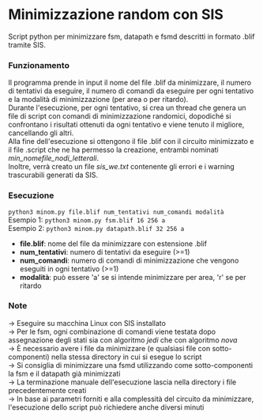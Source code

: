 # Minimizzazione random con SIS
Script python per minimizzare fsm, datapath e fsmd descritti in formato .blif tramite SIS.<br/>
### Funzionamento
Il programma prende in input il nome del file .blif da minimizzare, il numero di tentativi da eseguire,
il numero di comandi da eseguire per ogni tentativo e la modalità di minimizzazione (per area o per ritardo).<br/>
Durante l'esecuzione, per ogni tentativo, si crea un thread che genera un file di script con comandi di minimizzazione randomici, dopodiché
si confrontano i risultati ottenuti da ogni tentativo e viene tenuto il migliore, cancellando gli altri.<br/>
Alla fine dell'esecuzione si ottengono il file .blif con il circuito minimizzato e il file .script che ne ha permesso la creazione, entrambi 
nominati _min\_nomefile\_nodi\_letterali_.<br/>
Inoltre, verrà creato un file _sis\_we.txt_ contenente gli errori e i warning trascurabili generati da SIS.
### Esecuzione
```python3 minom.py file.blif num_tentativi num_comandi modalità```<br/>
Esempio 1: ```python3 minom.py fsm.blif 16 256 a```<br/>
Esempio 2: ```python3 minom.py datapath.blif 32 256 a```
* __file.blif__: nome del file da minimizzare con estensione .blif
* __num_tentativi__: numero di tentativi da eseguire (>=1)
* __num_comandi__: numero di comandi di minimizzazione che vengono eseguiti in ogni tentativo (>=1)
* __modalità__: può essere 'a' se si intende minimizzare per area, 'r' se per ritardo
### Note
-> Eseguire su macchina Linux con SIS installato<br/>
-> Per le fsm, ogni combinazione di comandi viene testata dopo assegnazione degli
stati sia con algoritmo _jedi_ che con algoritmo _nova_<br/>
-> È necessario avere i file da minimizzare (e qualsiasi file con sotto-componenti) nella stessa
directory in cui si esegue lo script<br/>
-> Si consiglia di minimizzare una fsmd utilizzando come sotto-componenti
la fsm e il datapath già minimizzati<br/>
-> La terminazione manuale dell'esecuzione lascia nella directory i file precedentemente creati<br/>
-> In base ai parametri forniti e alla complessità del circuito da minimizzare, l'esecuzione dello script può richiedere anche diversi minuti
